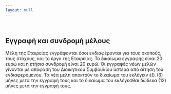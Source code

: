 ```yaml
---
layout: null
---
```


<br/>
<h2 class="title">Εγγραφή και συνδρομή μέλους</h2>

Μέλη της Εταιρείας εγγράφονται όσοι ενδιαφέρονται για τους σκοπούς, τους στόχους, και το έργο της Εταιρείας. Το δικαίωμα εγγραφής είναι 20 ευρώ και η ετήσια συνδρομή είναι 20 ευρώ. Οι εγγραφές νέων μελών γίνονται με απόφαση του Διοικητικού Συμβουλίου ύστερα από αίτηση του ενδιαφερόμενου. Τα νέα μέλη αποκτούν το δικαίωμα του εκλέγειν έξι (6) μήνες μετά την εγγραφή τους και το δικαίωμα του εκλέγεσθαι δώδεκα (12) μήνες μετά την εγγραφή τους.
